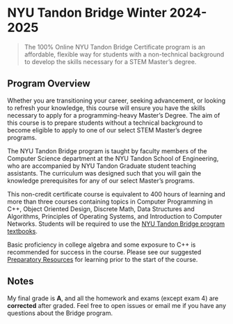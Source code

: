# NYU Tandon Bridge Winter 2024-2025

> The 100% Online NYU Tandon Bridge Certificate program is an affordable, flexible way for students with a non-technical background to develop the skills necessary for a STEM Master’s degree.

## Program Overview

Whether you are transitioning your career, seeking advancement, or looking to refresh your knowledge, this course will ensure you have the skills necessary to apply for a programming-heavy Master’s Degree. The aim of this course is to prepare students without a technical background to become eligible to apply to one of our select STEM Master’s degree programs.

The NYU Tandon Bridge program is taught by faculty members of the Computer Science department at the NYU Tandon School of Engineering, who are accompanied by NYU Tandon Graduate student teaching assistants. The curriculum was designed such that you will gain the knowledge prerequisites for any of our select Master’s programs.

This non-credit certificate course is equivalent to 400 hours of learning and more than three courses containing topics in Computer Programming in C++, Object Oriented Design, Discrete Math, Data Structures and Algorithms, Principles of Operating Systems, and Introduction to Computer Networks. Students will be required to use the [NYU Tandon Bridge program textbooks](https://engineering.nyu.edu/academics/programs/nyu-tandon-bridge/preparatory-resources).

Basic proficiency in college algebra and some exposure to C++ is recommended for success in the course. Please see our suggested [Preparatory Resources](https://engineering.nyu.edu/academics/programs/nyu-tandon-bridge/preparatory-resources) for learning prior to the start of the course.

## Notes

My final grade is **A**, and all the homework and exams (except exam 4) are **corrected** after graded. Feel free to open issues or email me if you have any questions about the Bridge program.
